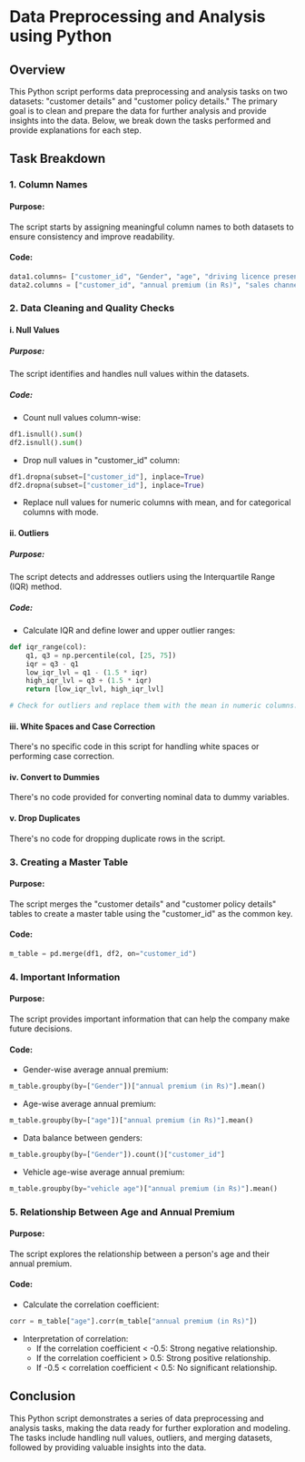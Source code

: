 # Data Preprocessing and Analysis using Python

## Overview

This Python script performs data preprocessing and analysis tasks on two datasets: "customer details" and "customer policy details." The primary goal is to clean and prepare the data for further analysis and provide insights into the data. Below, we break down the tasks performed and provide explanations for each step.

## Task Breakdown

### 1. Column Names

#### Purpose:
The script starts by assigning meaningful column names to both datasets to ensure consistency and improve readability.

#### Code:
```python
data1.columns= ["customer_id", "Gender", "age", "driving licence present", "region code", "previously insured", "vehicle age", "vehicle damage"]
data2.columns = ["customer_id", "annual premium (in Rs)", "sales channel code", "vintage", "response"]
```

### 2. Data Cleaning and Quality Checks

#### i. Null Values

##### Purpose:
The script identifies and handles null values within the datasets.

##### Code:
- Count null values column-wise:
```python
df1.isnull().sum()
df2.isnull().sum()
```
- Drop null values in "customer_id" column:
```python
df1.dropna(subset=["customer_id"], inplace=True)
df2.dropna(subset=["customer_id"], inplace=True)
```
- Replace null values for numeric columns with mean, and for categorical columns with mode.

#### ii. Outliers

##### Purpose:
The script detects and addresses outliers using the Interquartile Range (IQR) method.

##### Code:
- Calculate IQR and define lower and upper outlier ranges:
```python
def iqr_range(col):
    q1, q3 = np.percentile(col, [25, 75])
    iqr = q3 - q1
    low_iqr_lvl = q1 - (1.5 * iqr)
    high_iqr_lvl = q3 + (1.5 * iqr)
    return [low_iqr_lvl, high_iqr_lvl]

# Check for outliers and replace them with the mean in numeric columns.
```

#### iii. White Spaces and Case Correction
There's no specific code in this script for handling white spaces or performing case correction.

#### iv. Convert to Dummies
There's no code provided for converting nominal data to dummy variables.

#### v. Drop Duplicates
There's no code for dropping duplicate rows in the script.

### 3. Creating a Master Table

#### Purpose:
The script merges the "customer details" and "customer policy details" tables to create a master table using the "customer_id" as the common key.

#### Code:
```python
m_table = pd.merge(df1, df2, on="customer_id")
```

### 4. Important Information

#### Purpose:
The script provides important information that can help the company make future decisions.

#### Code:
- Gender-wise average annual premium:
```python
m_table.groupby(by=["Gender"])["annual premium (in Rs)"].mean()
```
- Age-wise average annual premium:
```python
m_table.groupby(by=["age"])["annual premium (in Rs)"].mean()
```
- Data balance between genders:
```python
m_table.groupby(by=["Gender"]).count()["customer_id"]
```
- Vehicle age-wise average annual premium:
```python
m_table.groupby(by="vehicle age")["annual premium (in Rs)"].mean()
```

### 5. Relationship Between Age and Annual Premium

#### Purpose:
The script explores the relationship between a person's age and their annual premium.

#### Code:
- Calculate the correlation coefficient:
```python
corr = m_table["age"].corr(m_table["annual premium (in Rs)"])
```
- Interpretation of correlation:
    - If the correlation coefficient < -0.5: Strong negative relationship.
    - If the correlation coefficient > 0.5: Strong positive relationship.
    - If -0.5 < correlation coefficient < 0.5: No significant relationship.

## Conclusion

This Python script demonstrates a series of data preprocessing and analysis tasks, making the data ready for further exploration and modeling. The tasks include handling null values, outliers, and merging datasets, followed by providing valuable insights into the data.
